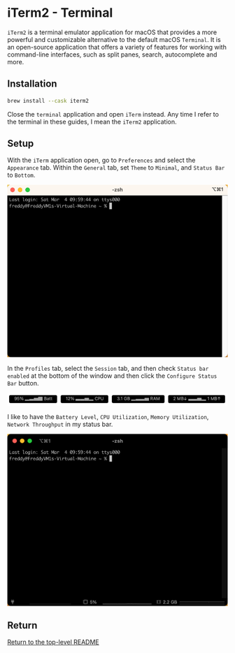 # iTerm2 - Terminal

`iTerm2` is a terminal emulator application for macOS that provides a more powerful and customizable alternative to the default macOS `Terminal`.
It is an open-source application that offers a variety of features for working with command-line interfaces, such as split panes, search, autocomplete and more.

## Installation

```bash
brew install --cask iterm2
```

Close the `terminal` application and open `iTerm` instead.
Any time I refer to the terminal in these guides, I mean the `iTerm2` application.

## Setup

With the `iTerm` application open, go to `Preferences` and select the `Appearance` tab.
Within the `General` tab, set `Theme` to `Minimal`, and `Status Bar` to `Bottom`.

![iTerm2 Before](./images/iTerm2_pre.png)

In the `Profiles` tab, select the `Session` tab, and then check `Status bar enabled` at the bottom of the window and then click the `Configure Status Bar` button.

![iTerm2 Status Bar](./images/iTerm2_status_bar.png)

I like to have the `Battery Level`, `CPU Utilization`, `Memory Utilization`, `Network Throughput` in my status bar.

![iTerm2 After](./images/iTerm2_post.png)

## Return

[Return to the top-level README](./../../README.md)
